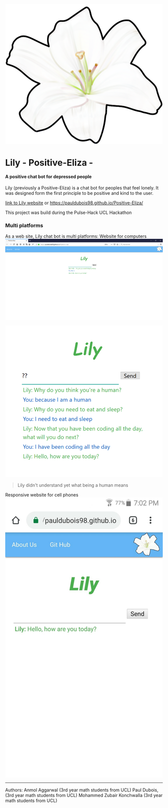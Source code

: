 ![GitHub Logo](/std_size_logo.png)
# Lily - Positive-Eliza -
#### A positive chat bot for depressed people




Lily (previously a Positive-Eliza) is a chat bot for peoples that feel lonely.
It was designed form the first principle to be positive and kind to the user.

[link to Lily website](https://pauldubois98.github.io/Positive-Eliza/)
or https://pauldubois98.github.io/Positive-Eliza/


This project was build during the Pulse-Hack UCL Hackathon


### Multi platforms
As a web site, Lily chat bot is multi platforms:
Website for computers
![GitHub Logo](/doc/demo1bis.png)

![GitHub Logo](/doc/demo1.png)
>Lily didn't understand yet what being a human means

Responsive website for cell phones
![GitHub Logo](/doc/demo2.jpg)




------------
Authors:
Anmol Aggarwal (3rd year math students from UCL)
Paul Dubois, (3rd year math students from UCL)
Mohammed Zubair Konchwalla (3rd year math students from UCL)
